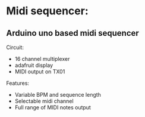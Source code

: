 # Midi sequencer:


## Arduino uno based midi sequencer 

Circuit:
- 16 channel multiplexer
- adafruit display
- MIDI output on TX01

Features:
- Variable BPM and sequence length
- Selectable midi channel 
- Full range of MIDI notes output
